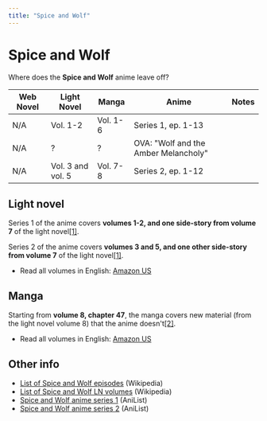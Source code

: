 ```yaml
---
title: "Spice and Wolf"
---
```


# Spice and Wolf

Where does the **Spice and Wolf** anime leave off?

<table>
    <thead>
        <tr>
            <th>Web Novel</th>
            <th>Light Novel</th>
            <th>Manga</th>
            <th>Anime</th>
            <th>Notes</th>
        </tr>
    </thead>
    <tbody>
        <tr>
            <td>N/A</td>
            <td>Vol. 1-2</td>
            <td>Vol. 1-6</td>
            <td>Series 1, ep. 1-13</td>
            <td> </td>
        </tr>
        <tr>
            <td>N/A</td>
            <td>?</td>
            <td>?</td>
            <td>OVA: &quot;Wolf and the Amber Melancholy&quot;</td>
            <td> </td>
        </tr>
        <tr>
            <td>N/A</td>
            <td>Vol. 3 and vol. 5</td>
            <td>Vol. 7-8</td>
            <td>Series 2, ep. 1-12</td>
            <td> </td>
        </tr>
    </tbody>
</table>

## Light novel

Series 1 of the anime covers **volumes 1-2, and one side-story from volume 7** of the light novel[[1]](https://www.reddit.com/r/SpiceandWolf/comments/2igcyb/where_does_the_anime_leave_off_at_in_relation_to/cl1xbe0/).

Series 2 of the anime covers **volumes 3 and 5, and one other side-story from volume 7** of the light novel[[1]](https://www.reddit.com/r/SpiceandWolf/comments/2igcyb/where_does_the_anime_leave_off_at_in_relation_to/cl1xbe0/).

* Read all volumes in English: [Amazon US](https://www.amazon.com/dp/B084GXHMGH)

## Manga

Starting from **volume 8, chapter 47**, the manga covers new material (from the light novel volume 8) that the anime doesn't[[2]](https://www.reddit.com/r/SpiceandWolf/wiki/differences).

* Read all volumes in English: [Amazon US](https://www.amazon.com/dp/B07JKGN4VX)

## Other info

* [List of Spice and Wolf episodes](https://en.wikipedia.org/wiki/List_of_Spice_and_Wolf_episodes) (Wikipedia)
* [List of Spice and Wolf LN volumes](https://en.wikipedia.org/wiki/List_of_Spice_and_Wolf_light_novels) (Wikipedia)
* [Spice and Wolf anime series 1](https://anilist.co/anime/2966/Ookami-to-Koushinryou/) (AniList)
* [Spice and Wolf anime series 2](https://anilist.co/anime/5341/Ookami-to-Koushinryou-II/) (AniList)
